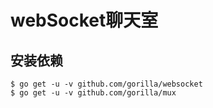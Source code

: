 # webSocket聊天室

## 安装依赖

```shell script
$ go get -u -v github.com/gorilla/websocket
$ go get -u -v github.com/gorilla/mux
```